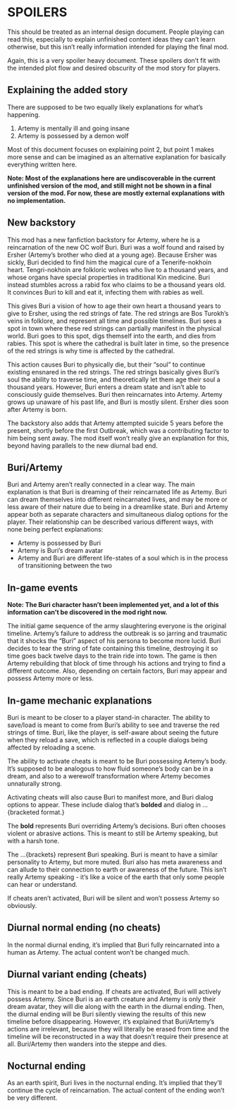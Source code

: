 # SPOILERS

This should be treated as an internal design document. People playing can read this, especially to explain unfinished content ideas they can’t learn otherwise, but this isn’t really information intended for playing the final mod.

Again, this is a very spoiler heavy document. These spoilers don’t fit with the intended plot flow and desired obscurity of the mod story for players.

## Explaining the added story 

There are supposed to be two equally likely explanations for what’s happening. 
1. Artemy is mentally ill and going insane
2. Artemy is possessed by a demon wolf

Most of this document focuses on explaining point 2, but point 1 makes more sense and can be imagined as an alternative explanation for basically everything written here.

**Note: Most of the explanations here are undiscoverable in the current unfinished version of the mod, and still might not be shown in a final version of the mod. For now, these are mostly external explanations with no implementation.**
## New backstory

This mod has a new fanfiction backstory for Artemy, where he is a reincarnation of the new OC wolf Buri.
Buri was a wolf found and raised by Ersher (Artemy’s brother who died at a young age). Because Ersher was sickly, Buri decided to find him the magical cure of a Tenerife-nokhoin heart. Tengri-nokhoin are folkloric wolves who live to a thousand years, and whose organs have special properties in traditional Kin medicine. Buri instead stumbles across a rabid fox who claims to be a thousand years old. It convinces Buri to kill and eat it, infecting them with rabies as well. 

This gives Buri a vision of how to age their own heart a thousand years to give to Ersher, using the red strings of fate. The red strings are Bos Turokh’s veins in folklore, and represent all time and possible timelines. Buri sees a spot in town where these red strings can partially manifest in the physical world. Buri goes to this spot, digs themself into the earth, and dies from rabies. This spot is where the cathedral is built later in time, so the presence of the red strings is why time is affected by the cathedral. 

This action causes Buri to physically die, but their “soul” to continue existing ensnared in the red strings. The red strings basically gives Buri’s soul the ability to traverse time, and theoretically let them age their soul a thousand years. However, Buri enters a dream state and isn’t able to consciously guide themselves. Buri then reincarnates into Artemy.  Artemy grows up unaware of his past life, and Buri is mostly silent. Ersher dies soon after Artemy is born.

The backstory also adds that Artemy attempted suicide 5 years before the present, shortly before the first Outbreak, which was a contributing factor to him being sent away. The mod itself won’t really give an explanation for this, beyond having parallels to the new diurnal bad end.
## Buri/Artemy

Buri and Artemy aren’t really connected in a clear way. The main explanation is that Buri is dreaming of their reincarnated life as Artemy. Buri can dream themselves into different reincarnated lives, and may be more or less aware of their nature due to being in a dreamlike state. Buri and Artemy appear both as separate characters and simultaneous dialog options for the player. Their relationship can be described various different ways, with none being perfect explanations:
- Artemy is possessed by Buri
- Artemy is Buri’s dream avatar
- Artemy and Buri are different life-states of a soul which is in the process of transitioning between the two

## In-game events

**Note: The Buri character hasn’t been implemented yet, and a lot of this information can’t be discovered in the mod right now.**

The initial game sequence of the army slaughtering everyone is the original timeline. Artemy’s failure to address the outbreak is so jarring and traumatic that it shocks the “Buri” aspect of his persona to become more lucid. Buri decides to tear the string of fate containing this timeline, destroying it so time goes back twelve days to the train ride into town. The game is then Artemy rebuilding that block of time through his actions and trying to find a different outcome. Also, depending on certain factors, Buri may appear and possess Artemy more or less.
## In-game mechanic explanations

Buri is meant to be closer to a player stand-in character. The ability to save/load is meant to come from Buri’s ability to see and traverse the red strings of time. Buri, like the player, is self-aware about seeing the future when they reload a save, which is reflected in a couple dialogs being affected by reloading a scene.

The ability to activate cheats is meant to be Buri possessing Artemy’s body. It’s supposed to be analogous to how fluid someone’s body can be in a dream, and also to a werewolf transformation where Artemy becomes unnaturally strong.

Activating cheats will also cause Buri to manifest more, and Buri dialog options to appear. These include dialog that’s **bolded** and dialog in …{bracketed format.}

The **bold** represents Buri overriding Artemy’s decisions. Buri often chooses violent or abrasive actions. This is meant to still be Artemy speaking, but with a harsh tone.

The …{brackets} represent Buri speaking. Buri is meant to have a similar personality to Artemy, but more muted. Buri also has meta awareness and can allude to their connection to earth or awareness of the future. This isn’t really Artemy speaking - it’s like a voice of the earth that only some people can hear or understand.

If cheats aren’t activated, Buri will be silent and won’t  possess Artemy so obviously. 

## Diurnal normal ending (no cheats)

In the normal diurnal ending, it’s implied that Buri fully reincarnated into a human as Artemy. The actual content won’t be changed much.

## Diurnal variant ending (cheats)

This is meant to be a bad ending. If cheats are activated, Buri will actively possess Artemy. Since Buri is an earth creature and Artemy is only their dream avatar, they will die along with the earth in the diurnal ending. Then, the diurnal ending will be Buri silently viewing the results of this new timeline before disappearing. However, it’s explained that Buri/Artemy’s actions are irrelevant, because they will literally be erased from time and the timeline will be reconstructed in a way that doesn’t require their presence at all. Buri/Artemy then wanders into the steppe and dies.

## Nocturnal ending

As an earth spirit, Buri lives in the nocturnal ending. It’s implied that they’ll continue the cycle of reincarnation. The actual content of the ending won’t be very different.
